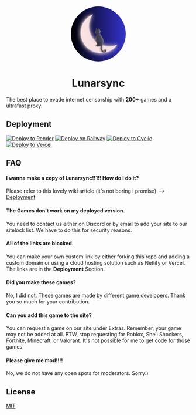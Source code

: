 <p align="center">
<kbd>
<img style="border-radius:50%" height="150px" src="./public/assets/favicon.png">
</kbd>
<h1 align="center">Lunarsync</h1>
The best place to evade internet censorship with <b>200+</b> games and a ultrafast proxy.

## Deployment

[![Deploy to Render](https://binbashbanana.github.io/deploy-buttons/buttons/remade/render.svg)](https://render.com/deploy?repo=https://github.com/smartfoloo/lunarsync)
[![Deploy on Railway](https://binbashbanana.github.io/deploy-buttons/buttons/remade/railway.svg)](https://railway.app/new/template?template=https://github.com/smartfoloo/lunarsync)
[![Deploy to Cyclic](https://binbashbanana.github.io/deploy-buttons/buttons/remade/cyclic.svg)](https://app.cyclic.sh/api/app/deploy/smartfoloo/lunarsync)
[![Deploy to Vercel](https://binbashbanana.github.io/deploy-buttons/buttons/remade/vercel.svg)](https://vercel.com/new/clone?repository-url=https://github.com/smartfoloo/lunarsync)

## FAQ

#### I wanna make a copy of Lunarsync!!1!! How do I do it?

Please refer to this lovely wiki article (it's not boring i promise) --> [Deployment](https://github.com/smartfoloo/lunarsync/wiki/deployment)

#### The Games don't work on my deployed version.

You need to contact us either on Discord or by email to add your site to our sitelock list. We have to do this for security reasons.

#### All of the links are blocked.

You can make your own custom link by either forking this repo and adding a custom domain or using a cloud hosting solution such as Netlify or Vercel. The links are in the **Deployment** Section.

#### Did you make these games?

No, I did not. These games are made by different game developers. Thank you so much for your contribution.

#### Can you add this game to the site?

You can request a game on our site under Extras. Remember, your game may not be added at all. BTW, stop requesting for Roblox, Shell Shockers, Fortnite, Minecraft, or Valorant. It's not possible for me to get code for those games.

#### Please give me mod!!!!

No, we do not have any open spots for moderators. Sorry:)

## License

[MIT](https://choosealicense.com/licenses/mit/)
